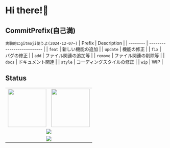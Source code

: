 # Hi there!👋

## CommitPrefix(自己満)

`実験的にgitmoji使うよ(2024-12-07~)`
| Prefix   | Description                |
| -------- | -------------------------- |
| `feat`   | 新しい機能の追加           |
| `update` | 機能の修正                 |
| `fix`    | バグの修正                 |
| `add`    | ファイル関連の追加等       |
| `remove` | ファイル関連の削除等       |
| `docs`   | ドキュメント関連           |
| `style`  | コーディングスタイルの修正 |
| `wip`    | WIP                        |

## Status

<table>
  <tr>
    <td>
      <img height="120px" src="https://github-readme-status-clone-o843.vercel.app/api?username=suzuuuuu09&show_icons=true&count_private=true&theme=dracula&include_all_commits=true&hide_border=true&bg_color=00000000" />
    </td>
    <td>
      <img height="120px" src="https://github-readme-status-clone-o843.vercel.app/api/top-langs/?username=suzuuuuu09&theme=dracula&count_private=true&layout=compact&hide_border=true&bg_color=00000000" />
    </td>
  </tr>
  <tr>
    <td colspan="2" align="center">
      <img src="https://github-profile-trophy.vercel.app/?username=suzuuuuu09&theme=dracula&column=4&row=2&no-bg=true&no-frame=true" />
    </td>
  </tr>
  <tr>
    <td colspan="2" align="center">
      <img src="https://github-readme-streak-stats.herokuapp.com?user=suzuuuuu09&hide_border=true&date_format=%5BY.%5Dn.j&mode=weekly&background=00000000&border=EB5454&theme=dracula" />
    </td>
  </tr>
</table>
